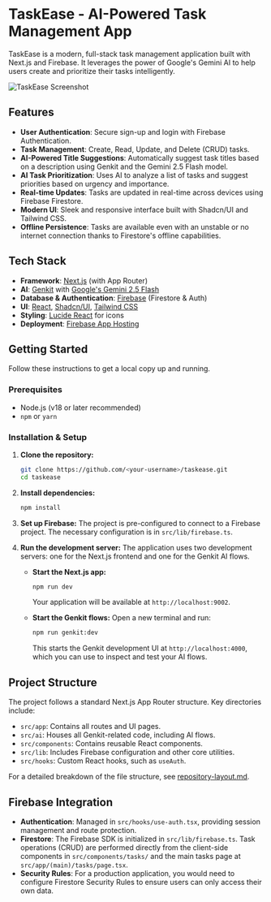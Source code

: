 # TaskEase - AI-Powered Task Management App

TaskEase is a modern, full-stack task management application built with Next.js and Firebase. It leverages the power of Google's Gemini AI to help users create and prioritize their tasks intelligently.

![TaskEase Screenshot](https://picsum.photos/seed/1/600/400)

## Features

- **User Authentication**: Secure sign-up and login with Firebase Authentication.
- **Task Management**: Create, Read, Update, and Delete (CRUD) tasks.
- **AI-Powered Title Suggestions**: Automatically suggest task titles based on a description using Genkit and the Gemini 2.5 Flash model.
- **AI Task Prioritization**: Uses AI to analyze a list of tasks and suggest priorities based on urgency and importance.
- **Real-time Updates**: Tasks are updated in real-time across devices using Firebase Firestore.
- **Modern UI**: Sleek and responsive interface built with Shadcn/UI and Tailwind CSS.
- **Offline Persistence**: Tasks are available even with an unstable or no internet connection thanks to Firestore's offline capabilities.

## Tech Stack

- **Framework**: [Next.js](https://nextjs.org/) (with App Router)
- **AI**: [Genkit](https://firebase.google.com/docs/genkit) with [Google's Gemini 2.5 Flash](https://deepmind.google/technologies/gemini/flash/)
- **Database & Authentication**: [Firebase](https://firebase.google.com/) (Firestore & Auth)
- **UI**: [React](https://reactjs.org/), [Shadcn/UI](https://ui.shadcn.com/), [Tailwind CSS](https://tailwindcss.com/)
- **Styling**: [Lucide React](https://lucide.dev/guide/packages/lucide-react) for icons
- **Deployment**: [Firebase App Hosting](https://firebase.google.com/docs/app-hosting)

## Getting Started

Follow these instructions to get a local copy up and running.

### Prerequisites

- Node.js (v18 or later recommended)
- `npm` or `yarn`

### Installation & Setup

1.  **Clone the repository:**
    ```sh
    git clone https://github.com/<your-username>/taskease.git
    cd taskease
    ```

2.  **Install dependencies:**
    ```sh
    npm install
    ```

3.  **Set up Firebase:**
    The project is pre-configured to connect to a Firebase project. The necessary configuration is in `src/lib/firebase.ts`.

4.  **Run the development server:**
    The application uses two development servers: one for the Next.js frontend and one for the Genkit AI flows.

    -   **Start the Next.js app:**
        ```sh
        npm run dev
        ```
        Your application will be available at `http://localhost:9002`.

    -   **Start the Genkit flows:**
        Open a new terminal and run:
        ```sh
        npm run genkit:dev
        ```
        This starts the Genkit development UI at `http://localhost:4000`, which you can use to inspect and test your AI flows.

## Project Structure

The project follows a standard Next.js App Router structure. Key directories include:

-   `src/app`: Contains all routes and UI pages.
-   `src/ai`: Houses all Genkit-related code, including AI flows.
-   `src/components`: Contains reusable React components.
-   `src/lib`: Includes Firebase configuration and other core utilities.
-   `src/hooks`: Custom React hooks, such as `useAuth`.

For a detailed breakdown of the file structure, see [repository-layout.md](./repository-layout.md).

## Firebase Integration

-   **Authentication**: Managed in `src/hooks/use-auth.tsx`, providing session management and route protection.
-   **Firestore**: The Firebase SDK is initialized in `src/lib/firebase.ts`. Task operations (CRUD) are performed directly from the client-side components in `src/components/tasks/` and the main tasks page at `src/app/(main)/tasks/page.tsx`.
-   **Security Rules**: For a production application, you would need to configure Firestore Security Rules to ensure users can only access their own data.
